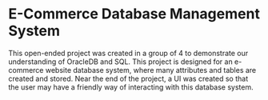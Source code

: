 # E-Commerce Database Management System

This open-ended project was created in a group of 4 to demonstrate our understanding of OracleDB and SQL. This project is designed for an e-commerce website database system, where many attributes and tables are created and stored. 
Near the end of the project, a UI was created so that the user may have a friendly way of interacting with this database system.
